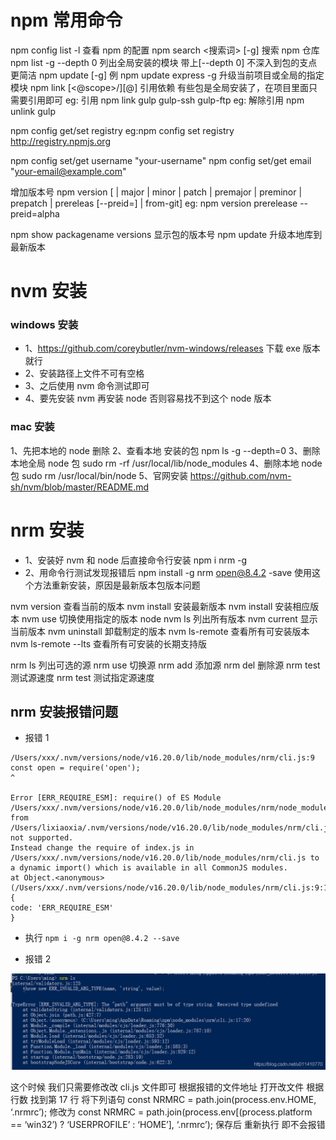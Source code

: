# npm 常用命令

npm config list -l 查看 npm 的配置
npm search <搜索词> [-g] 搜索 npm 仓库
npm list -g --depth 0 列出全局安装的模块 带上[--depth 0] 不深入到包的支点 更简洁
npm update <name> [-g] 例 npm update express -g 升级当前项目或全局的指定模块
npm link [<@scope>/]<pkg>[@<version>] 引用依赖 有些包是全局安装了，在项目里面只需要引用即可
eg: 引用 npm link gulp gulp-ssh gulp-ftp
eg: 解除引用 npm unlink gulp

npm config get/set registry
eg:npm config set registry http://registry.npmjs.org

npm config set/get username "your-username"
npm config set/get email "your-email@example.com"

增加版本号
npm version [<newversion> | major | minor | patch | premajor | preminor | prepatch | prereleas [--preid=<prerelease-id>] | from-git]
eg: npm version prerelease --preid=alpha

npm show packagename versions 显示包的版本号
npm update 升级本地库到最新版本

# nvm 安装

### windows 安装

- 1、https://github.com/coreybutler/nvm-windows/releases 下载 exe 版本就行
- 2、安装路径上文件不可有空格
- 3、之后使用 nvm 命令测试即可
- 4、要先安装 nvm 再安装 node 否则容易找不到这个 node 版本

### mac 安装

1、先把本地的 node 删除
2、查看本地 安装的包 npm ls -g --depth=0
3、删除本地全局 node 包 sudo rm -rf /usr/local/lib/node_modules
4、删除本地 node 包 sudo rm /usr/local/bin/node
5、官网安装 https://github.com/nvm-sh/nvm/blob/master/README.md

# nrm 安装

- 1、安装好 nvm 和 node 后直接命令行安装 npm i nrm -g
- 2、用命令行测试发现报错后 npm install -g nrm open@8.4.2 -save 使用这个方法重新安装，原因是最新版本包版本问题

nvm version 查看当前的版本
nvm install 安装最新版本
nvm install <version> 安装相应版本
nvm use <version> 切换使用指定的版本 node
nvm ls 列出所有版本
nvm current 显示当前版本
nvm uninstall <version> 卸载制定的版本
nvm ls-remote 查看所有可安装版本
nvm ls-remote --lts 查看所有可安装的长期支持版

nrm ls 列出可选的源
nrm use 切换源
nrm add <registry> <url> 添加源
nrm del <registry> 删除源
nrm test 测试源速度
nrm test <registry> 测试指定源速度

## nrm 安装报错问题

- 报错 1

```
/Users/xxx/.nvm/versions/node/v16.20.0/lib/node_modules/nrm/cli.js:9
const open = require('open');
^

Error [ERR_REQUIRE_ESM]: require() of ES Module /Users/xxx/.nvm/versions/node/v16.20.0/lib/node_modules/nrm/node_modules/open/index.js from /Users/lixiaoxia/.nvm/versions/node/v16.20.0/lib/node_modules/nrm/cli.js not supported.
Instead change the require of index.js in /Users/xxx/.nvm/versions/node/v16.20.0/lib/node_modules/nrm/cli.js to a dynamic import() which is available in all CommonJS modules.
at Object.<anonymous> (/Users/xxx/.nvm/versions/node/v16.20.0/lib/node_modules/nrm/cli.js:9:14) {
code: 'ERR_REQUIRE_ESM'
}
```

- 执行 `npm i -g nrm open@8.4.2 --save`

- 报错 2

![nrm报错](./install原理/nrm%20%E6%8A%A5%E9%94%99.png)

这个时候 我们只需要修改改 cli.js 文件即可
根据报错的文件地址 打开改文件 根据行数 找到第 17 行 将下列语句
const NRMRC = path.join(process.env.HOME, ‘.nrmrc’);
修改为
const NRMRC = path.join(process.env[(process.platform == ‘win32’) ? ‘USERPROFILE’ : ‘HOME’], ‘.nrmrc’);
保存后 重新执行 即不会报错
